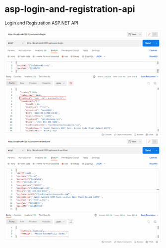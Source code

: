 # asp-login-and-registration-api
 Login and Registration ASP.NET API
 
 
  <img src="https://github.com/aksoy-dev/asp-login-and-registration-api/blob/main/source/1.jpg" width="700" />
  
  
  <img src="https://github.com/aksoy-dev/asp-login-and-registration-api/blob/main/source/2.jpg" width="700" /> 
